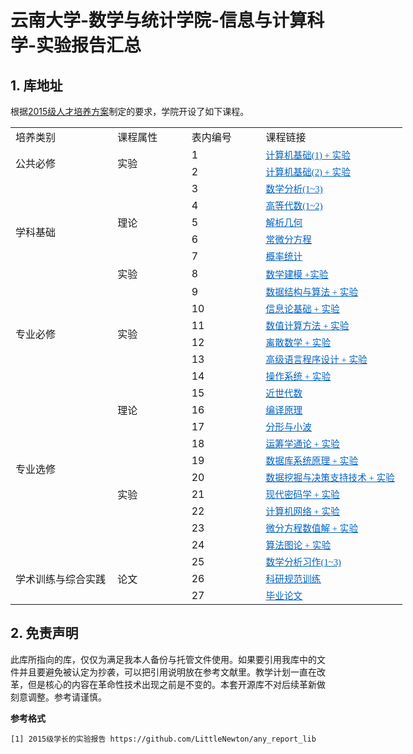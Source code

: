 # 云南大学-数学与统计学院-信息与计算科学-实验报告汇总

## 1. 库地址

根据[2015级人才培养方案](https://github.com/LittleNewton/Undergraduate_Course)制定的要求，学院开设了如下课程。

<table border=0 cellpadding=0 cellspacing=0 width=627 style='border-collapse: 
 collapse;table-layout:fixed;width:470pt'>
 <col width=165 style='mso-width-source:userset;width:123pt'>
 <col width=114 style='mso-width-source:userset;width:85pt'>
 <col class=x22 width=114 style='mso-width-source:userset;width:85pt'>
 <col width=234 style='mso-width-source:userset;width:175pt'>
 <tr height=18 style='mso-height-source:userset;height:14.15pt' id='r0'>
<td height=18 class=x23 width=165 style='height:14.15pt;width:123.75pt;' >培养类别</td>
<td class=x23 width=114 style='width:85.5pt;' >课程属性</td>
<td class=x23 width=114 style='width:85.5pt;' >表内编号</td>
<td class=x23 width=234 style='width:175.5pt;' >课程链接</td>
 </tr>
 <tr height=18 style='mso-height-source:userset;height:14.15pt' id='r1'>
<td rowspan=2 height=37 class=x26 style='height:28.3pt;' >公共必修</td>
<td rowspan=2 height=37 class=x26 style='height:28.3pt;' >实验</td>
<td class=x23>1</td>
<td class=x25><a href="https://github.com/LittleNewton/Computer_Foundation_Report" target="_parent"><span style='font-size:11pt;color:#0563C1;font-weight:400;text-decoration: underline;text-line-through:none;text-underline-style:single;font-family:"SimSun";'>计算机基础(1) + 实验</span></a></td>
 </tr>
 <tr height=18 style='mso-height-source:userset;height:14.15pt' id='r2'>
<td class=x23>2</td>
<td class=x25><a href="https://github.com/LittleNewton/C_Program_Design_Report" target="_parent"><span style='font-size:11pt;color:#0563C1;font-weight:400;text-decoration: underline;text-line-through:none;text-underline-style:single;font-family:"SimSun";'>计算机基础(2) + 实验</span></a></td>
 </tr>
 <tr height=18 style='mso-height-source:userset;height:14.15pt' id='r3'>
<td rowspan=6 height=113 class=x26 style='height:84.9pt;' >学科基础</td>
<td rowspan=5 height=94 class=x26 style='height:70.75pt;' >理论</td>
<td class=x24>3</td>
<td class=x25><a href="https://github.com/LittleNewton/Mathematical_Analysis_NOTES" target="_parent"><span style='font-size:11pt;color:#0563C1;font-weight:400;text-decoration: underline;text-line-through:none;text-underline-style:single;font-family:"SimSun";'>数学分析(1~3)</span></a></td>
 </tr>
 <tr height=18 style='mso-height-source:userset;height:14.15pt' id='r4'>
<td class=x24>4</td>
<td class=x25><a href="https://github.com/LittleNewton/Advanced_Algebra_NOTES" target="_parent"><span style='font-size:11pt;color:#0563C1;font-weight:400;text-decoration: underline;text-line-through:none;text-underline-style:single;font-family:"SimSun";'>高等代数(1~2)</span></a></td>
 </tr>
 <tr height=18 style='mso-height-source:userset;height:14.15pt' id='r5'>
<td class=x24>5</td>
<td class=x25><a href="https://github.com/LittleNewton/Analytic_Geometry_NOTES" target="_parent"><span style='font-size:11pt;color:#0563C1;font-weight:400;text-decoration: underline;text-line-through:none;text-underline-style:single;font-family:"SimSun";'>解析几何</span></a></td>
 </tr>
 <tr height=18 style='mso-height-source:userset;height:14.15pt' id='r6'>
<td class=x24>6</td>
<td class=x25><a href="https://github.com/LittleNewton/Ordinary_Differential_Equation_NOTES" target="_parent"><span style='font-size:11pt;color:#0563C1;font-weight:400;text-decoration: underline;text-line-through:none;text-underline-style:single;font-family:"SimSun";'>常微分方程</span></a></td>
 </tr>
 <tr height=18 style='mso-height-source:userset;height:14.15pt' id='r7'>
<td class=x24>7</td>
<td class=x25><a href="https://github.com/LittleNewton/Probability_Theory_and_Mathematical_Statistics_NOTES" target="_parent"><span style='font-size:11pt;color:#0563C1;font-weight:400;text-decoration: underline;text-line-through:none;text-underline-style:single;font-family:"SimSun";'>概率统计</span></a></td>
 </tr>
 <tr height=18 style='mso-height-source:userset;height:14.15pt' id='r8'>
<td class=x24>实验</td>
<td class=x24>8</td>
<td class=x25><a href="https://github.com/LittleNewton/Mathematical_Modeling_Report" target="_parent"><span style='font-size:11pt;color:#0563C1;font-weight:400;text-decoration: underline;text-line-through:none;text-underline-style:single;font-family:"SimSun";'>数学建模 +实验</span></a></td>
 </tr>
 <tr height=18 style='mso-height-source:userset;height:14.15pt' id='r9'>
<td rowspan=6 height=113 class=x26 style='height:84.9pt;' >专业必修</td>
<td rowspan=6 height=113 class=x26 style='height:84.9pt;' >实验</td>
<td class=x24>9</td>
<td class=x25><a href="https://github.com/LittleNewton/Data_Structure_and_Algorithm_Report" target="_parent"><span style='font-size:11pt;color:#0563C1;font-weight:400;text-decoration: underline;text-line-through:none;text-underline-style:single;font-family:"SimSun";'>数据结构与算法 + 实验</span></a></td>
 </tr>
 <tr height=18 style='mso-height-source:userset;height:14.15pt' id='r10'>
<td class=x24>10</td>
<td class=x25><a href="https://github.com/LittleNewton/Elements_of_Information_Theory_Report" target="_parent"><span style='font-size:11pt;color:#0563C1;font-weight:400;text-decoration: underline;text-line-through:none;text-underline-style:single;font-family:"SimSun";'>信息论基础 + 实验</span></a></td>
 </tr>
 <tr height=18 style='mso-height-source:userset;height:14.15pt' id='r11'>
<td class=x24>11</td>
<td class=x25><a href="https://github.com/LittleNewton/Numerical_Calculation_Report" target="_parent"><span style='font-size:11pt;color:#0563C1;font-weight:400;text-decoration: underline;text-line-through:none;text-underline-style:single;font-family:"SimSun";'>数值计算方法 + 实验</span></a></td>
 </tr>
 <tr height=18 style='mso-height-source:userset;height:14.15pt' id='r12'>
<td class=x24>12</td>
<td class=x25><a href="https://github.com/LittleNewton/Discrete_Mathematics_Report" target="_parent"><span style='font-size:11pt;color:#0563C1;font-weight:400;text-decoration: underline;text-line-through:none;text-underline-style:single;font-family:"SimSun";'>离散数学 + 实验</span></a></td>
 </tr>
 <tr height=18 style='mso-height-source:userset;height:14.15pt' id='r13'>
<td class=x24>13</td>
<td class=x25><a href="https://github.com/LittleNewton/C_Program_Design_Report" target="_parent"><span style='font-size:11pt;color:#0563C1;font-weight:400;text-decoration: underline;text-line-through:none;text-underline-style:single;font-family:"SimSun";'>高级语言程序设计 + 实验</span></a></td>
 </tr>
 <tr height=18 style='mso-height-source:userset;height:14.15pt' id='r14'>
<td class=x24>14</td>
<td class=x25><a href="https://github.com/LittleNewton/Operating_System_Report" target="_parent"><span style='font-size:11pt;color:#0563C1;font-weight:400;text-decoration: underline;text-line-through:none;text-underline-style:single;font-family:"SimSun";'>操作系统 + 实验</span></a></td>
 </tr>
 <tr height=18 style='mso-height-source:userset;height:14.15pt' id='r15'>
<td rowspan=10 height=188 class=x26 style='height:141.5pt;' >专业选修</td>
<td rowspan=3 height=56 class=x26 style='height:42.45pt;' >理论</td>
<td class=x24>15</td>
<td class=x25><a href="https://github.com/LittleNewton/Modern_Algebra_NOTES" target="_parent"><span style='font-size:11pt;color:#0563C1;font-weight:400;text-decoration: underline;text-line-through:none;text-underline-style:single;font-family:"SimSun";'>近世代数 </span></a></td>
 </tr>
 <tr height=18 style='mso-height-source:userset;height:14.15pt' id='r16'>
<td class=x24>16</td>
<td class=x25><a href="https://github.com/LittleNewton/Compile_Principles_NOTES" target="_parent"><span style='font-size:11pt;color:#0563C1;font-weight:400;text-decoration: underline;text-line-through:none;text-underline-style:single;font-family:"SimSun";'>编译原理</span></a></td>
 </tr>
 <tr height=18 style='mso-height-source:userset;height:14.15pt' id='r17'>
<td class=x24>17</td>
<td class=x25><a href="baidu.com" target="_parent"><span style='font-size:11pt;color:#0563C1;font-weight:400;text-decoration: underline;text-line-through:none;text-underline-style:single;font-family:"SimSun";'>分形与小波</span></a></td>
 </tr>
 <tr height=18 style='mso-height-source:userset;height:14.15pt' id='r18'>
<td rowspan=7 height=132 class=x26 style='height:99.05pt;' >实验</td>
<td class=x24>18</td>
<td class=x25><a href="https://github.com/LittleNewton/Operations_Research_Report/" target="_parent"><span style='font-size:11pt;color:#0563C1;font-weight:400;text-decoration: underline;text-line-through:none;text-underline-style:single;font-family:"SimSun";'>运筹学通论 + 实验</span></a></td>
 </tr>
 <tr height=18 style='mso-height-source:userset;height:14.15pt' id='r19'>
<td class=x24>19</td>
<td class=x25><a href="https://github.com/LittleNewton/Database_System_Introduction_Report" target="_parent"><span style='font-size:11pt;color:#0563C1;font-weight:400;text-decoration: underline;text-line-through:none;text-underline-style:single;font-family:"SimSun";'>数据库系统原理 + 实验</span></a></td>
 </tr>
 <tr height=18 style='mso-height-source:userset;height:14.15pt' id='r20'>
<td class=x24>20</td>
<td class=x25><a href="https://github.com/LittleNewton/Data_Mining_Report" target="_parent"><span style='font-size:11pt;color:#0563C1;font-weight:400;text-decoration: underline;text-line-through:none;text-underline-style:single;font-family:"SimSun";'>数据挖掘与决策支持技术 + 实验</span></a></td>
 </tr>
 <tr height=18 style='mso-height-source:userset;height:14.15pt' id='r21'>
<td class=x24>21</td>
<td class=x25><a href="https://github.com/LittleNewton/Modern_Cryptography_Report" target="_parent"><span style='font-size:11pt;color:#0563C1;font-weight:400;text-decoration: underline;text-line-through:none;text-underline-style:single;font-family:"SimSun";'>现代密码学 + 实验</span></a></td>
 </tr>
 <tr height=18 style='mso-height-source:userset;height:14.15pt' id='r22'>
<td class=x24>22</td>
<td class=x25><a href="https://github.com/LittleNewton/Computer_Network_Report" target="_parent"><span style='font-size:11pt;color:#0563C1;font-weight:400;text-decoration: underline;text-line-through:none;text-underline-style:single;font-family:"SimSun";'>计算机网络 + 实验</span></a></td>
 </tr>
 <tr height=18 style='mso-height-source:userset;height:14.15pt' id='r23'>
<td class=x24>23</td>
<td class=x25><a href="https://github.com/LittleNewton/NumSln_of_DiffEq_Report" target="_parent"><span style='font-size:11pt;color:#0563C1;font-weight:400;text-decoration: underline;text-line-through:none;text-underline-style:single;font-family:"SimSun";'>微分方程数值解 + 实验</span></a></td>
 </tr>
 <tr height=18 style='mso-height-source:userset;height:14.15pt' id='r24'>
<td class=x24>24</td>
<td class=x25><a href="https://github.com/LittleNewton/Algorithm_of_Graph_Theory_Report" target="_parent"><span style='font-size:11pt;color:#0563C1;font-weight:400;text-decoration: underline;text-line-through:none;text-underline-style:single;font-family:"SimSun";'>算法图论 + 实验</span></a></td>
 </tr>
 <tr height=18 style='mso-height-source:userset;height:14.15pt' id='r25'>
<td rowspan=3 height=56 class=x26 style='height:42.45pt;' >学术训练与综合实践</td>
<td rowspan=3 height=56 class=x26 style='height:42.45pt;' >论文</td>
<td class=x24>25</td>
<td class=x25><a href="https://github.com/LittleNewton/Mathematical_Analysis_Paper" target="_parent"><span style='font-size:11pt;color:#0563C1;font-weight:400;text-decoration: underline;text-line-through:none;text-underline-style:single;font-family:"SimSun";'>数学分析习作(1~3)</span></a></td>
 </tr>
 <tr height=18 style='mso-height-source:userset;height:14.15pt' id='r26'>
<td class=x24>26</td>
<td class=x25><a href="https://github.com/LittleNewton/Academic_Training_Paper" target="_parent"><span style='font-size:11pt;color:#0563C1;font-weight:400;text-decoration: underline;text-line-through:none;text-underline-style:single;font-family:"SimSun";'>科研规范训练</span></a></td>
 </tr>
 <tr height=18 style='mso-height-source:userset;height:14.15pt' id='r27'>
<td class=x24>27</td>
<td class=x25><a href="https://github.com/LittleNewton/Thesis_for_Graduation_Paper" target="_parent"><span style='font-size:11pt;color:#0563C1;font-weight:400;text-decoration: underline;text-line-through:none;text-underline-style:single;font-family:"SimSun";'>毕业论文</span></a></td>
 </tr>
<![if supportMisalignedColumns]>
 <tr height=0 style='display:none'>
  <td width=165 style='width:123.75pt'></td>
  <td width=114 style='width:85.5pt'></td>
  <td width=114 style='width:85.5pt'></td>
  <td width=234 style='width:175.5pt'></td>
 </tr>
 <![endif]>
</table>

## 2. 免责声明

此库所指向的库，仅仅为满足我本人备份与托管文件使用。如果要引用我库中的文件并且要避免被认定为抄袭，可以把引用说明放在参考文献里。教学计划一直在改革，但是核心的内容在革命性技术出现之前是不变的。本套开源库不对后续革新做刻意调整。参考请谨慎。

**参考格式**

```
[1] 2015级学长的实验报告 https://github.com/LittleNewton/any_report_lib
```
